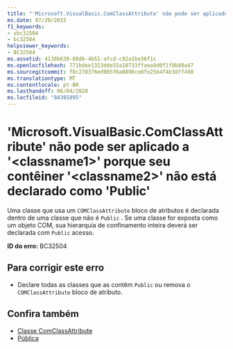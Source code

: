 ```yaml
---
title: "'Microsoft.VisualBasic.ComClassAttribute' não pode ser aplicado a '<classname1>' porque seu contêiner '<classname2>' não está declarado como 'Public'"
ms.date: 07/20/2015
f1_keywords:
- vbc32504
- bc32504
helpviewer_keywords:
- BC32504
ms.assetid: 4138b639-88d6-4b51-afcd-c92a1be36f1c
ms.openlocfilehash: 771bdee1313dde55a18733ffaea9d0f1f8b88a47
ms.sourcegitcommit: f8c270376ed905f6a8896ce0fe25b4f4b38ff498
ms.translationtype: MT
ms.contentlocale: pt-BR
ms.lasthandoff: 06/04/2020
ms.locfileid: "84385895"
---
```

# <a name="microsoftvisualbasiccomclassattribute-cannot-be-applied-to-classname1-because-its-container-classname2-is-not-declared-public"></a>'Microsoft.VisualBasic.ComClassAttribute' não pode ser aplicado a '\<classname1>' porque seu contêiner '\<classname2>' não está declarado como 'Public'
Uma classe que usa um `COMClassAttribute` bloco de atributos é declarada dentro de uma classe que não é `Public` . Se uma classe for exposta como um objeto COM, sua hierarquia de confinamento inteira deverá ser declarada com `Public` acesso.  
  
 **ID do erro:** BC32504  
  
## <a name="to-correct-this-error"></a>Para corrigir este erro  
  
- Declare todas as classes que as contêm `Public` ou remova o `COMClassAttribute` bloco de atributo.  
  
## <a name="see-also"></a>Confira também

- [Classe ComClassAttribute](xref:Microsoft.VisualBasic.ComClassAttribute)
- [Pública](../language-reference/modifiers/public.md)
